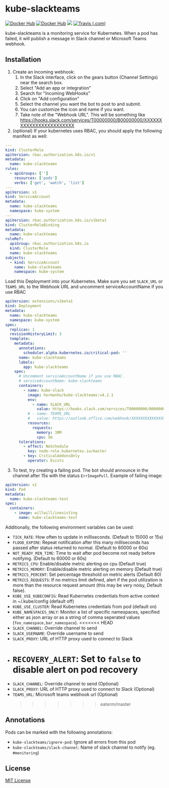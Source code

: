# kube-slackteams

[![Docker Hub](https://img.shields.io/docker/v/hermanho/kube-slackteams?style=flat-square)](https://hub.docker.com/r/hermanho/kube-slackteams)
[![Docker Hub](https://img.shields.io/docker/image-size/hermanho/kube-slackteams?style=flat-square)](https://hub.docker.com/r/hermanho/kube-slackteams)
[![](https://img.shields.io/docker/pulls/hermanho/kube-slackteams?style=flat-square)](https://hub.docker.com/r/hermanho/kube-slackteams)
[![Travis (.com)](https://img.shields.io/travis/com/hermanho/kube-slack?style=flat-square)](https://travis-ci.com/github/hermanho/kube-slack/)

kube-slackteams is a monitoring service for Kubernetes. When a pod has failed,
it will publish a message in Slack channel or Microsoft Teams webhook.


## Installation

1. Create an incoming webhook:
   1. In the Slack interface, click on the gears button (Channel Settings) near the search box.
   2. Select "Add an app or integration"
   3. Search for "Incoming WebHooks"
   4. Click on "Add configuration"
   5. Select the channel you want the bot to post to and submit.
   6. You can customize the icon and name if you want.
   7. Take note of the "Webhook URL". This will be something like https://hooks.slack.com/services/T00000000/B00000000/XXXXXXXXXXXXXXXXXXXXXXXX
2. (optional) If your kubernetes uses RBAC, you should apply the following manifest as well:

```yml
---
kind: ClusterRole
apiVersion: rbac.authorization.k8s.io/v1
metadata:
  name: kube-slackteams
rules:
  - apiGroups: ['']
    resources: ['pods']
    verbs: ['get', 'watch', 'list']
---
apiVersion: v1
kind: ServiceAccount
metadata:
  name: kube-slackteams
  namespace: kube-system
---
apiVersion: rbac.authorization.k8s.io/v1beta1
kind: ClusterRoleBinding
metadata:
  name: kube-slackteams
roleRef:
  apiGroup: rbac.authorization.k8s.io
  kind: ClusterRole
  name: kube-slackteams
subjects:
  - kind: ServiceAccount
    name: kube-slackteams
    namespace: kube-system
```

Load this Deployment into your Kubernetes. Make sure you set `SLACK_URL` or `TEAMS_URL` to the Webhook URL and uncomment serviceAccountName if you use RBAC

```yml
apiVersion: extensions/v1beta1
kind: Deployment
metadata:
  name: kube-slackteams
  namespace: kube-system
spec:
  replicas: 1
  revisionHistoryLimit: 3
  template:
    metadata:
      annotations:
        scheduler.alpha.kubernetes.io/critical-pod: ''
      name: kube-slackteams
      labels:
        app: kube-slackteams
    spec:
      # Uncomment serviceAccountName if you use RBAC.
      # serviceAccountName: kube-slackteams
      containers:
        - name: kube-slack
          image: hermanho/kube-slackteams:v4.2.1
          env:
            - name: SLACK_URL
              value: https://hooks.slack.com/services/T00000000/B00000000/XXXXXXXXXXXXXXXXXXXXXXXX
          # - name: TEAMS_URL
          #   value: https://outlook.office.com/webhook/XXXXXXXXXXXXXXXXXXXXXXXX
          resources:
            requests:
              memory: 30M
              cpu: 5m
      tolerations:
        - effect: NoSchedule
          key: node-role.kubernetes.io/master
        - key: CriticalAddonsOnly
          operator: Exists
```

3. To test, try creating a failing pod. The bot should announce in the channel after 15s with the status `ErrImagePull`. Example of failing image:

```yml
apiVersion: v1
kind: Pod
metadata:
  name: kube-slackteams-test
spec:
  containers:
    - image: willwill/inexisting
      name: kube-slackteams-test
```

Additionally, the following environment variables can be used:

- `TICK_RATE`: How often to update in milliseconds. (Default to 15000 or 15s)
- `FLOOD_EXPIRE`: Repeat notification after this many milliseconds has passed after status returned to normal. (Default to 60000 or 60s)
- `NOT_READY_MIN_TIME`: Time to wait after pod become not ready before notifying. (Default to 60000 or 60s)
- `METRICS_CPU`: Enable/disable metric alerting on cpu (Default true)
- `METRICS_MEMORY`: Enable/disable metric alerting on memory (Default true)
- `METRICS_PERCENT`: Set percentage threshold on metric alerts (Default 80)
- `METRICS_REQUESTS`: If no metrics limit defined, alert if the pod utilization is more than the resource request amount (this may be very noisy, Default false).
- `KUBE_USE_KUBECONFIG`: Read Kubernetes credentials from active context in ~/.kube/config (default off)
- `KUBE_USE_CLUSTER`: Read Kubernetes credentials from pod (default on)
- `KUBE_NAMESPACES_ONLY`: Monitor a list of specific namespaces, specified either as json array or as a string of comma seperated values (`foo_namespace,bar_namespace`).
  <<<<<<< HEAD
- `SLACK_CHANNEL`: Override channel to send
- `SLACK_USERNAME`: Override username to send
- `SLACK_PROXY`: URL of HTTP proxy used to connect to Slack
- # `RECOVERY_ALERT`: Set to `false` to disable alert on pod recovery
- `SLACK_CHANNEL`: Override channel to send (Optional)
- `SLACK_PROXY`: URL of HTTP proxy used to connect to Slack (Optional)
- `TEAMS_URL`: Microsoft teams webhook url (Optional)
  > > > > > > > eaterm/master

## Annotations

Pods can be marked with the following annotations:

- `kube-slackteams/ignore-pod`: Ignore all errors from this pod
- `kube-slackteams/slack-channel`: Name of slack channel to notify (eg. `#monitoring`)

## License

[MIT License](LICENSE)
